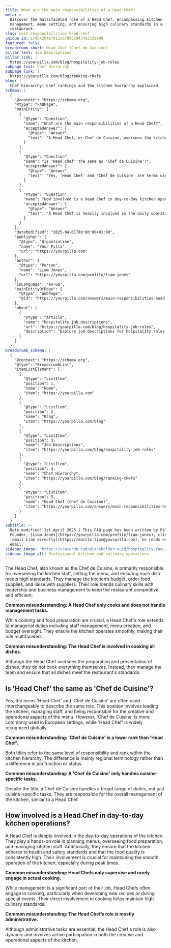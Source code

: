 ```yaml
---
title: What are the main responsibilities of a Head Chef?
meta: >
  Discover the multifaceted role of a Head Chef, encompassing kitchen
  management, menu setting, and ensuring high culinary standards in a
  restaurant.
slug: main-responsibilities-head-chef
unique id: 1745420497011x670961943492159900
featured: false
breadcrumb short: Head Chef (Chef de Cuisine)
pillar text: Job Descriptions
pillar link: |
  https://yourpilla.com/blog/hospitality-job-roles
subpage text: Chef Hierarchy
subpage link: |
  https://yourpilla.com/blog/ranking-chefs
blog: |
  Chef hierarchy: Chef rankings and the kitchen hierarchy explained.
schema: |
  {
    "@context": "https://schema.org",
    "@type": "FAQPage",
    "mainEntity": [
      {
        "@type": "Question",
        "name": "What are the main responsibilities of a Head Chef?",
        "acceptedAnswer": {
          "@type": "Answer",
          "text": "A Head Chef, or Chef de Cuisine, oversees the kitchen staff, sets the menu, and ensures that each dish meets high quality standards. They manage the kitchen’s budget, order food supplies, and liaise with suppliers. Their role integrates culinary skills with leadership and business management to ensure the restaurant remains competitive and efficient."
        }
      },
      {
        "@type": "Question",
        "name": "Is 'Head Chef' the same as 'Chef de Cuisine'?",
        "acceptedAnswer": {
          "@type": "Answer",
          "text": "Yes, 'Head Chef' and 'Chef de Cuisine' are terms used interchangeably to describe the same role, which involves leading the kitchen staff and managing the operational and creative aspects of the menu. The title 'Chef de Cuisine' is typically preferred in European settings, while 'Head Chef' is more universally recognized."
        }
      },
      {
        "@type": "Question",
        "name": "How involved is a Head Chef in day-to-day kitchen operations?",
        "acceptedAnswer": {
          "@type": "Answer",
          "text": "A Head Chef is heavily involved in the daily operations of the kitchen, including planning menus, overseeing food preparation, and managing kitchen staff. They ensure adherence to health and safety standards and consistently high food quality. Their active involvement is crucial for the kitchen's smooth operation, especially during busy periods."
        }
      }
    ],
    "dateModified": "2025-04-01T09:00:00+01:00",
    "publisher": {
      "@type": "Organization",
      "name": "Your Pilla",
      "url": "https://yourpilla.com"
    },
    "author": {
      "@type": "Person",
      "name": "Liam Jones",
      "url": "https://yourpilla.com/profile/liam-jones"
    },
    "inLanguage": "en-GB",
    "mainEntityOfPage": {
      "@type": "WebPage",
      "@id": "https://yourpilla.com/answers/main-responsibilities-head-chef"
    },
    "about": [
      {
        "@type": "Article",
        "name": "hospitality job descriptions",
        "url": "https://yourpilla.com/blog/hospitality-job-roles",
        "description": "Explore job descriptions for hospitality roles, including duties and tasks relevant to specific positions within your business."
      }
    ]
  }
breadcrumb_schema: |
  {
    "@context": "https://schema.org",
    "@type": "BreadcrumbList",
    "itemListElement": [
      {
        "@type": "ListItem",
        "position": 1,
        "name": "Home",
        "item": "https://yourpilla.com"
      },
      {
        "@type": "ListItem",
        "position": 2,
        "name": "Blog",
        "item": "https://yourpilla.com/blog"
      },
      {
        "@type": "ListItem",
        "position": 3,
        "name": "Job Descriptions",
        "item": "https://yourpilla.com/blog/hospitality-job-roles"
      },
      {
        "@type": "ListItem",
        "position": 4,
        "name": "Chef Hierarchy",
        "item": "https://yourpilla.com/blog/ranking-chefs"
      },
      {
        "@type": "ListItem",
        "position": 5,
        "name": "Head Chef (Chef de Cuisine)",
        "item": "https://yourpilla.com/answers/main-responsibilities-head-chef"
      }
    ]
  }
subtitle: >-
  Date modified: 1st April 2025 | This FAQ page has been written by Pilla
  Founder, [Liam Jones](https://yourpilla.com/profile/liam-jones), click to
  [email Liam directly](https://mailto:liam@yourpilla.com), he reads every
  email.
sidebar_image: 'https://ucarecdn.com/placeholder-uuid/hospitality-faq-image.jpg'
sidebar_image_alt: Professional kitchen and culinary operations
---
```

The Head Chef, also known as the Chef de Cuisine, is primarily responsible for overseeing the kitchen staff, setting the menu, and ensuring each dish meets high standards. They manage the kitchen’s budget, order food supplies, and liaise with suppliers. Their role blends culinary skills with leadership and business management to keep the restaurant competitive and efficient.

**Common misunderstanding: A Head Chef only cooks and does not handle management tasks.**

While cooking and food preparation are crucial, a Head Chef's role extends to managerial duties including staff management, menu creation, and budget oversight. They ensure the kitchen operates smoothly, making their role multifaceted.

**Common misunderstanding: The Head Chef is involved in cooking all dishes.**

Although the Head Chef oversees the preparation and presentation of dishes, they do not cook everything themselves. Instead, they manage the team and ensure that all dishes meet the restaurant's standards.

## Is 'Head Chef' the same as 'Chef de Cuisine'?

Yes, the terms 'Head Chef' and 'Chef de Cuisine' are often used interchangeably to describe the same role. This position involves leading the kitchen, managing staff, and being responsible for the creative and operational aspects of the menu. However, 'Chef de Cuisine' is more commonly used in European settings, while 'Head Chef' is widely recognized globally.

**Common misunderstanding: 'Chef de Cuisine' is a lower rank than 'Head Chef'.**

Both titles refer to the same level of responsibility and rank within the kitchen hierarchy. The difference is mainly regional terminology rather than a difference in job function or status.

**Common misunderstanding: A 'Chef de Cuisine' only handles cuisine-specific tasks.**

Despite the title, a Chef de Cuisine handles a broad range of duties, not just cuisine-specific tasks. They are responsible for the overall management of the kitchen, similar to a Head Chef.

## How involved is a Head Chef in day-to-day kitchen operations?

A Head Chef is deeply involved in the day-to-day operations of the kitchen. They play a hands-on role in planning menus, overseeing food preparation, and managing kitchen staff. Additionally, they ensure that the kitchen adheres to health and safety standards and that the food quality is consistently high. Their involvement is crucial for maintaining the smooth operation of the kitchen, especially during peak times.

**Common misunderstanding: Head Chefs only supervise and rarely engage in actual cooking.**

While management is a significant part of their job, Head Chefs often engage in cooking, particularly when developing new recipes or during special events. Their direct involvement in cooking helps maintain high culinary standards.

**Common misunderstanding: The Head Chef’s role is mostly administrative.**

Although administrative tasks are essential, the Head Chef's role is also dynamic and involves active participation in both the creative and operational aspects of the kitchen.
